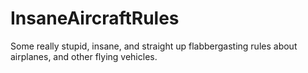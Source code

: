 # InsaneAircraftRules
Some really stupid, insane, and straight up flabbergasting rules about airplanes, and other flying vehicles.
